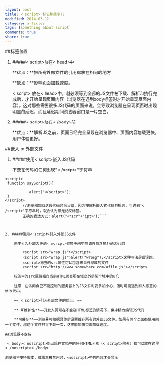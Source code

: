 ```yaml
---
layout: post
title: < script> 标记那些事儿
modified: 2014-03-12
category: articles
tags: [something about script]
comments: true
share: true
---
```



##标签位置
1. #####< script>放在< head>中

    **优点：**把所有外部文件的引用都放在相同的地方

    **缺点：**影响页面加载速度。

    < script> 放在< head>中，就必须等到全部的JS文件被下载、解析和执行完成后，才开始呈现页面内容（浏览器在遇到body标签时才开始呈现页面内容）。这对那些需要很多JS代码的页面来说，会导致浏览器在呈现页面时出现明显的延迟，而且延迟期间浏览器窗口是一片空白。
    
2. #####< script>放在< /body>前

	**优点：**解析JS之前，页面已经完全呈现在浏览器中。页面内容加载更快，用户体验更好。

##嵌入 or 外部文件
1. #####使用< script>嵌入JS代码

	不要在代码的任何出现"< /script>"字符串

``` 
<script>
 function sayScript(){
 
           alert("</script>");
 }
</script>	
        //浏览器加载这段代码时会出错，因为按解析嵌入式代码的规则，当遇到"< /script>"字符串时，就会认为那是结束标签。
        正确的表达方式：alert("</scr"+"ipt>");```
    
    

2. #####使用< script>引入外部JS文件

	用于引入外部文件的< script>标签中间不应该再包含额外的JS代码

        <script src="wrap.js"></script>  
        <script src="wrap.js">alert("wrong");</script>这种写法是错误的。  
        <script>标签的src属性可以包含来自外部域的文件  
        <script src="http://www.somewhere.com/afile.js"></script>  
      
    标签中的src属性指向当前HTML页面所在域之外的某个域中的url

    注意：在访问自己不能控制的服务器上的JS文件时要多加小心，随时可能遇到别人恶意的修改代码。

    == < script>引入外部文件的优点: ==

    ** 可维护性**——开发人员可在不触及HTML标签的情况下，集中精力编辑JS代码

    **可缓存**——浏览器可根据具体的设置缓存所有的外部JS文件。如果有两个页面都使用同一个文件，那这个文件只需下载一次，这样能加快页面加载速度。

##浏览器不支持

 < body>< noscript>能出现在文档中的任何HTML元素（< script>除外）都可以放在这里< /noscript>< /body>

浏览器不支持脚本，或脚本被禁用时，<noscript>中的内容才会显示

